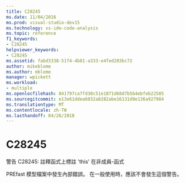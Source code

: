 ```yaml
---
title: C28245
ms.date: 11/04/2016
ms.prod: visual-studio-dev15
ms.technology: vs-ide-code-analysis
ms.topic: reference
f1_keywords:
- C28245
helpviewer_keywords:
- C28245
ms.assetid: fabd3338-51f4-4b81-a333-e4fed203bc72
author: mikeblome
ms.author: mblome
manager: wpickett
ms.workload:
- multiple
ms.openlocfilehash: 841797ca7fd38c51e1871d68d7b5b4ebfeb22585
ms.sourcegitcommit: e13e61ddea6032a8282abe16131d9e136a927984
ms.translationtype: MT
ms.contentlocale: zh-TW
ms.lasthandoff: 04/26/2018
---
```

# <a name="c28245"></a>C28245
警告 C28245: 註釋函式上標註 'this' 在非成員-函式

 PREfast 模型檔案中發生內部錯誤。 在一般使用時，應該不會發生這個警告。